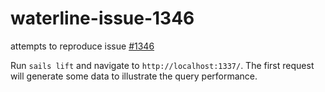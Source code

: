 # waterline-issue-1346

attempts to reproduce issue [#1346](https://github.com/balderdashy/waterline/issues/1346)

Run `sails lift` and navigate to `http://localhost:1337/`. The first request will generate some data to illustrate the query performance.
